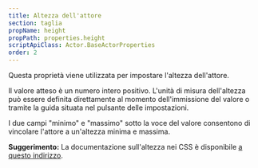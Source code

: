 ```yaml
---
title: Altezza dell'attore
section: taglia
propName: height
propPath: properties.height
scriptApiClass: Actor.BaseActorProperties
order: 2
---
```

Questa proprietà viene utilizzata per impostare l'altezza dell'attore.

Il valore atteso è un numero intero positivo.
L'unità di misura dell'altezza può essere definita direttamente al momento dell'immissione del valore o tramite la guida situata nel pulsante delle impostazioni.

I due campi "minimo" e "massimo" sotto la voce del valore consentono di vincolare l'attore a un'altezza minima e massima.

**Suggerimento:**
La documentazione sull'altezza nei CSS è disponibile [a questo indirizzo](https://developer.mozilla.org/fr/docs/Web/CSS/height).
